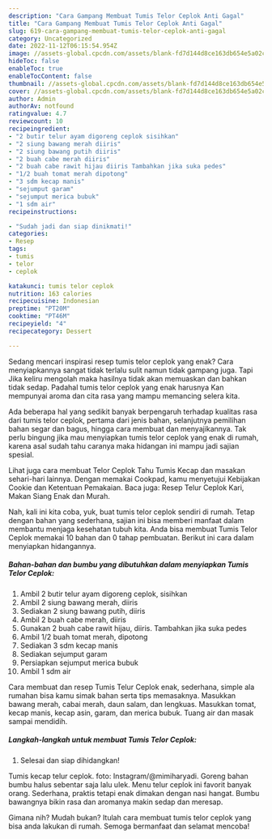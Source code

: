 ```yaml
---
description: "Cara Gampang Membuat Tumis Telor Ceplok Anti Gagal"
title: "Cara Gampang Membuat Tumis Telor Ceplok Anti Gagal"
slug: 619-cara-gampang-membuat-tumis-telor-ceplok-anti-gagal
category: Uncategorized
date: 2022-11-12T06:15:54.954Z
image: //assets-global.cpcdn.com/assets/blank-fd7d144d8ce163db654e5a02c40b08a2775adb7897d16e4062681dc7e1b2800f.png
hideToc: false
enableToc: true
enableTocContent: false
thumbnail: //assets-global.cpcdn.com/assets/blank-fd7d144d8ce163db654e5a02c40b08a2775adb7897d16e4062681dc7e1b2800f.png
cover: //assets-global.cpcdn.com/assets/blank-fd7d144d8ce163db654e5a02c40b08a2775adb7897d16e4062681dc7e1b2800f.png
author: Admin
authorAv: notfound
ratingvalue: 4.7
reviewcount: 10
recipeingredient:
- "2 butir telur ayam digoreng ceplok sisihkan"
- "2 siung bawang merah diiris"
- "2 siung bawang putih diiris"
- "2 buah cabe merah diiris"
- "2 buah cabe rawit hijau diiris Tambahkan jika suka pedes"
- "1/2 buah tomat merah dipotong"
- "3 sdm kecap manis"
- "sejumput garam"
- "sejumput merica bubuk"
- "1 sdm air"
recipeinstructions:

- "Sudah jadi dan siap dinikmati!"
categories:
- Resep
tags:
- tumis
- telor
- ceplok

katakunci: tumis telor ceplok 
nutrition: 163 calories
recipecuisine: Indonesian
preptime: "PT20M"
cooktime: "PT46M"
recipeyield: "4"
recipecategory: Dessert

---
```



Sedang mencari inspirasi resep tumis telor ceplok yang enak? Cara menyiapkannya sangat tidak terlalu sulit namun tidak gampang juga. Tapi Jika keliru mengolah maka hasilnya tidak akan memuaskan dan bahkan tidak sedap. Padahal tumis telor ceplok yang enak harusnya Kan mempunyai aroma dan cita rasa yang mampu memancing selera kita.


Ada beberapa hal yang sedikit banyak berpengaruh terhadap kualitas rasa dari tumis telor ceplok, pertama dari jenis bahan, selanjutnya pemilihan bahan segar dan bagus, hingga cara membuat dan menyajikannya. Tak perlu bingung jika mau menyiapkan tumis telor ceplok yang enak di rumah, karena asal sudah tahu caranya maka hidangan ini mampu jadi sajian spesial.

Lihat juga cara membuat Telor Ceplok Tahu Tumis Kecap dan masakan sehari-hari lainnya. Dengan memakai Cookpad, kamu menyetujui Kebijakan Cookie dan Ketentuan Pemakaian. Baca juga: Resep Telur Ceplok Kari, Makan Siang Enak dan Murah.


Nah, kali ini kita coba, yuk, buat tumis telor ceplok sendiri di rumah. Tetap dengan bahan yang sederhana, sajian ini bisa memberi manfaat dalam membantu menjaga kesehatan tubuh kita. Anda bisa membuat Tumis Telor Ceplok memakai 10 bahan dan 0 tahap pembuatan. Berikut ini cara dalam menyiapkan hidangannya.

<!--inarticleads1-->

##### Bahan-bahan dan bumbu yang dibutuhkan dalam menyiapkan Tumis Telor Ceplok:

1. Ambil 2 butir telur ayam digoreng ceplok, sisihkan
1. Ambil 2 siung bawang merah, diiris
1. Sediakan 2 siung bawang putih, diiris
1. Ambil 2 buah cabe merah, diiris
1. Gunakan 2 buah cabe rawit hijau, diiris. Tambahkan jika suka pedes
1. Ambil 1/2 buah tomat merah, dipotong
1. Sediakan 3 sdm kecap manis
1. Sediakan sejumput garam
1. Persiapkan sejumput merica bubuk
1. Ambil 1 sdm air


Cara membuat dan resep Tumis Telur Ceplok enak, sederhana, simple ala rumahan bisa kamu simak bahan serta tips memasaknya. Masukkan bawang merah, cabai merah, daun salam, dan lengkuas. Masukkan tomat, kecap manis, kecap asin, garam, dan merica bubuk. Tuang air dan masak sampai mendidih. 

<!--inarticleads2-->

##### Langkah-langkah untuk membuat Tumis Telor Ceplok:


1. Selesai dan siap dihidangkan!

Tumis kecap telur ceplok. foto: Instagram/@mimiharyadi. Goreng bahan bumbu halus sebentar saja lalu ulek. Menu telur ceplok ini favorit banyak orang. Sederhana, praktis tetapi enak dimakan dengan nasi hangat. Bumbu bawangnya bikin rasa dan aromanya makin sedap dan meresap. 

Gimana nih? Mudah bukan? Itulah cara membuat tumis telor ceplok yang bisa anda lakukan di rumah. Semoga bermanfaat dan selamat mencoba!
